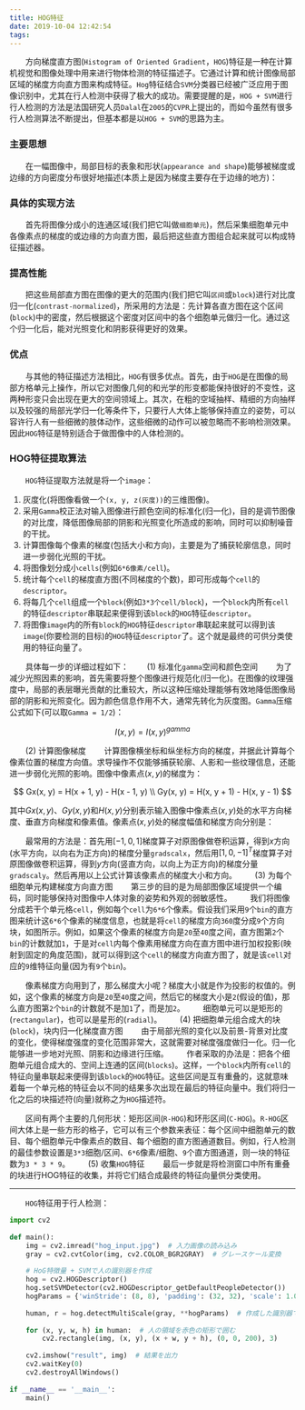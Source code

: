 ```yaml
---
title: HOG特征
date: 2019-10-04 12:42:54
tags:
---
```

&emsp;&emsp;方向梯度直方图(`Histogram of Oriented Gradient`，`HOG`)特征是一种在计算机视觉和图像处理中用来进行物体检测的特征描述子。它通过计算和统计图像局部区域的梯度方向直方图来构成特征。`Hog`特征结合`SVM`分类器已经被广泛应用于图像识别中，尤其在行人检测中获得了极大的成功。需要提醒的是，`HOG + SVM`进行行人检测的方法是法国研究人员`Dalal`在`2005`的`CVPR`上提出的，而如今虽然有很多行人检测算法不断提出，但基本都是以`HOG + SVM`的思路为主。

### 主要思想

&emsp;&emsp;在一幅图像中，局部目标的表象和形状(`appearance and shape`)能够被梯度或边缘的方向密度分布很好地描述(本质上是因为梯度主要存在于边缘的地方)：

### 具体的实现方法

&emsp;&emsp;首先将图像分成小的连通区域(我们把它叫做`细胞单元`)，然后采集细胞单元中各像素点的梯度的或边缘的方向直方图，最后把这些直方图组合起来就可以构成特征描述器。

### 提高性能

&emsp;&emsp;把这些局部直方图在图像的更大的范围内(我们把它叫`区间`或`block`)进行对比度归一化(`contrast-normalized`)，所采用的方法是：先计算各直方图在这个区间(`block`)中的密度，然后根据这个密度对区间中的各个细胞单元做归一化。通过这个归一化后，能对光照变化和阴影获得更好的效果。

### 优点

&emsp;&emsp;与其他的特征描述方法相比，`HOG`有很多优点。首先，由于`HOG`是在图像的局部方格单元上操作，所以它对图像几何的和光学的形变都能保持很好的不变性，这两种形变只会出现在更大的空间领域上。其次，在粗的空域抽样、精细的方向抽样以及较强的局部光学归一化等条件下，只要行人大体上能够保持直立的姿势，可以容许行人有一些细微的肢体动作，这些细微的动作可以被忽略而不影响检测效果。因此`HOG`特征是特别适合于做图像中的人体检测的。

### HOG特征提取算法

&emsp;&emsp;`HOG`特征提取方法就是将一个`image`：

1. 灰度化(将图像看做一个`(x, y, z(灰度))`的三维图像)。
2. 采用`Gamma`校正法对输入图像进行颜色空间的标准化(归一化)，目的是调节图像的对比度，降低图像局部的阴影和光照变化所造成的影响，同时可以抑制噪音的干扰。
3. 计算图像每个像素的梯度(包括大小和方向)，主要是为了捕获轮廓信息，同时进一步弱化光照的干扰。
4. 将图像划分成小`cells`(例如`6*6像素/cell`)。
5. 统计每个`cell`的梯度直方图(不同梯度的个数)，即可形成每个`cell`的`descriptor`。
6. 将每几个`cell`组成一个`block`(例如`3*3个cell/block`)，一个`block`内所有`cell`的特征`descriptor`串联起来便得到该`block`的`HOG`特征`descriptor`。
7. 将图像`image`内的所有`block`的`HOG`特征`descriptor`串联起来就可以得到该`image`(你要检测的目标)的`HOG`特征`descriptor`了。这个就是最终的可供分类使用的特征向量了。

&emsp;&emsp;具体每一步的详细过程如下：
&emsp;&emsp;(1) 标准化`gamma`空间和颜色空间
&emsp;&emsp;为了减少光照因素的影响，首先需要将整个图像进行规范化(归一化)。在图像的纹理强度中，局部的表层曝光贡献的比重较大，所以这种压缩处理能够有效地降低图像局部的阴影和光照变化。因为颜色信息作用不大，通常先转化为灰度图。`Gamma`压缩公式如下(可以取`Gamma = 1/2`)：

$$
I(x, y) = I(x, y)^{gamma}
$$

&emsp;&emsp;(2) 计算图像梯度
&emsp;&emsp;计算图像横坐标和纵坐标方向的梯度，并据此计算每个像素位置的梯度方向值。求导操作不仅能够捕获轮廓、人影和一些纹理信息，还能进一步弱化光照的影响。图像中像素点$(x, y)$的梯度为：

$$
Gx(x, y) = H(x + 1, y) - H(x - 1, y) \\
Gy(x, y) = H(x, y + 1) - H(x, y - 1)
$$

其中$Gx(x, y)$、$Gy(x, y)$和$H(x, y)$分别表示输入图像中像素点$(x, y)$处的水平方向梯度、垂直方向梯度和像素值。像素点$(x, y)$处的梯度幅值和梯度方向分别是：

&emsp;&emsp;最常用的方法是：首先用$[-1, 0, 1]$梯度算子对原图像做卷积运算，得到$x$方向(水平方向，以向右为正方向)的梯度分量`gradscalx`，然后用$[1, 0, -1]^T$梯度算子对原图像做卷积运算，得到$y$方向(竖直方向，以向上为正方向)的梯度分量`gradscaly`。然后再用以上公式计算该像素点的梯度大小和方向。
&emsp;&emsp;(3) 为每个细胞单元构建梯度方向直方图
&emsp;&emsp;第三步的目的是为局部图像区域提供一个编码，同时能够保持对图像中人体对象的姿势和外观的弱敏感性。
&emsp;&emsp;我们将图像分成若干个单元格`cell`，例如每个`cell`为`6*6`个像素。假设我们采用`9`个`bin`的直方图来统计这`6*6`个像素的梯度信息，也就是将`cell`的梯度方向`360`度分成`9`个方向块，如图所示。例如，如果这个像素的梯度方向是`20`至`40`度之间，直方图第`2`个`bin`的计数就加`1`，于是对`cell`内每个像素用梯度方向在直方图中进行加权投影(映射到固定的角度范围)，就可以得到这个`cell`的梯度方向直方图了，就是该`cell`对应的`9`维特征向量(因为有`9`个`bin`)。

&emsp;&emsp;像素梯度方向用到了，那么梯度大小呢？梯度大小就是作为投影的权值的。例如，这个像素的梯度方向是`20`至`40`度之间，然后它的梯度大小是`2`(假设的值)，那么直方图第`2`个`bin`的计数就不是加`1`了，而是加`2`。
&emsp;&emsp;细胞单元可以是矩形的(`rectangular`)，也可以是星形的(`radial`)。
&emsp;&emsp;(4) 把细胞单元组合成大的块(`block`)，块内归一化梯度直方图
&emsp;&emsp;由于局部光照的变化以及前景-背景对比度的变化，使得梯度强度的变化范围非常大，这就需要对梯度强度做归一化。归一化能够进一步地对光照、阴影和边缘进行压缩。
&emsp;&emsp;作者采取的办法是：把各个细胞单元组合成大的、空间上连通的区间(`blocks`)。这样，一个`block`内所有`cell`的特征向量串联起来便得到该`block`的`HOG`特征。这些区间是互有重叠的，这就意味着每一个单元格的特征会以不同的结果多次出现在最后的特征向量中。我们将归一化之后的块描述符(向量)就称之为`HOG`描述符。

&emsp;&emsp;区间有两个主要的几何形状：矩形区间(`R-HOG`)和环形区间(`C-HOG`)。`R-HOG`区间大体上是一些方形的格子，它可以有三个参数来表征：每个区间中细胞单元的数目、每个细胞单元中像素点的数目、每个细胞的直方图通道数目。例如，行人检测的最佳参数设置是`3*3`细胞/区间、`6*6`像素/细胞、`9`个直方图通道，则一块的特征数为`3 * 3 * 9`。
&emsp;&emsp;(5) 收集`HOG`特征
&emsp;&emsp;最后一步就是将检测窗口中所有重叠的块进行HOG特征的收集，并将它们结合成最终的特征向量供分类使用。

---

&emsp;&emsp;`HOG`特征用于行人检测：

``` python
import cv2
​
def main():
    img = cv2.imread("hog_input.jpg")  # 入力画像の読み込み
    gray = cv2.cvtColor(img, cv2.COLOR_BGR2GRAY)  # グレースケール変換
​
    # HoG特徴量 + SVMで人の識別器を作成
    hog = cv2.HOGDescriptor()
    hog.setSVMDetector(cv2.HOGDescriptor_getDefaultPeopleDetector())
    hogParams = {'winStride': (8, 8), 'padding': (32, 32), 'scale': 1.05}
​
    human, r = hog.detectMultiScale(gray, **hogParams)  # 作成した識別器で人を検出
​
    for (x, y, w, h) in human:  # 人の領域を赤色の矩形で囲む
        cv2.rectangle(img, (x, y), (x + w, y + h), (0, 0, 200), 3)
​
    cv2.imshow("result", img)  # 結果を出力
    cv2.waitKey(0)
    cv2.destroyAllWindows()
​
if __name__ == '__main__':
    main()
```